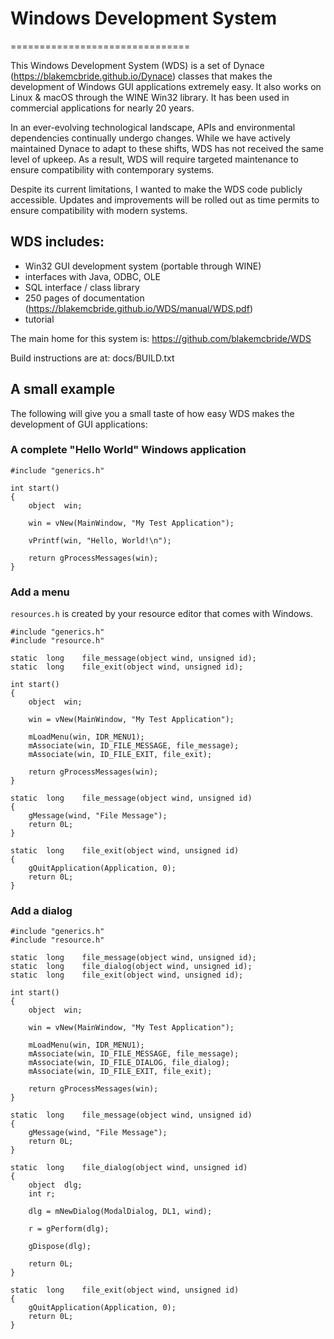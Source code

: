 
# Windows Development System
===============================

This Windows Development System (WDS) is a set of Dynace
(https://blakemcbride.github.io/Dynace) classes that makes the
development of Windows GUI applications extremely easy.  It also works
on Linux & macOS through the WINE Win32 library.  It has been used in
commercial applications for nearly 20 years.

In an ever-evolving technological landscape, APIs and environmental
dependencies continually undergo changes. While we have actively
maintained Dynace to adapt to these shifts, WDS has not received the
same level of upkeep. As a result, WDS will require targeted
maintenance to ensure compatibility with contemporary systems.

Despite its current limitations, I wanted to make the WDS code
publicly accessible. Updates and improvements will be rolled out as
time permits to ensure compatibility with modern systems.

## WDS includes:

* Win32 GUI development system (portable through WINE)
* interfaces with Java, ODBC, OLE
* SQL interface / class library
* 250 pages of documentation  (https://blakemcbride.github.io/WDS/manual/WDS.pdf)
* tutorial

The main home for this system is:  https://github.com/blakemcbride/WDS

Build instructions are at:  docs/BUILD.txt



## A small example

The following will give you a small taste of how easy WDS makes the
development of GUI applications:

### A complete "Hello World" Windows application

```
#include "generics.h"

int	start()
{
	object	win;

	win = vNew(MainWindow, "My Test Application");

	vPrintf(win, "Hello, World!\n");

	return gProcessMessages(win);
}
```
### Add a menu

`resources.h` is created by your resource editor that comes with Windows.

```
#include "generics.h"
#include "resource.h"

static	long	file_message(object wind, unsigned id);
static	long	file_exit(object wind, unsigned id);

int	start()
{
	object	win;

	win = vNew(MainWindow, "My Test Application");

	mLoadMenu(win, IDR_MENU1);
	mAssociate(win, ID_FILE_MESSAGE, file_message);
	mAssociate(win, ID_FILE_EXIT, file_exit);

	return gProcessMessages(win);
}

static	long	file_message(object wind, unsigned id)
{
	gMessage(wind, "File Message");
	return 0L;
}

static	long	file_exit(object wind, unsigned id)
{
	gQuitApplication(Application, 0);
	return 0L;
}
```
### Add a dialog
```
#include "generics.h"
#include "resource.h"

static	long	file_message(object wind, unsigned id);
static	long	file_dialog(object wind, unsigned id);
static	long	file_exit(object wind, unsigned id);

int	start()
{
	object	win;

	win = vNew(MainWindow, "My Test Application");

	mLoadMenu(win, IDR_MENU1);
	mAssociate(win, ID_FILE_MESSAGE, file_message);
	mAssociate(win, ID_FILE_DIALOG, file_dialog);
	mAssociate(win, ID_FILE_EXIT, file_exit);

	return gProcessMessages(win);
}

static	long	file_message(object wind, unsigned id)
{
	gMessage(wind, "File Message");
	return 0L;
}

static	long	file_dialog(object wind, unsigned id)
{
	object	dlg;
	int	r;
	
	dlg = mNewDialog(ModalDialog, DL1, wind);

	r = gPerform(dlg);

	gDispose(dlg);

	return 0L;
}

static	long	file_exit(object wind, unsigned id)
{
	gQuitApplication(Application, 0);
	return 0L;
}
```
